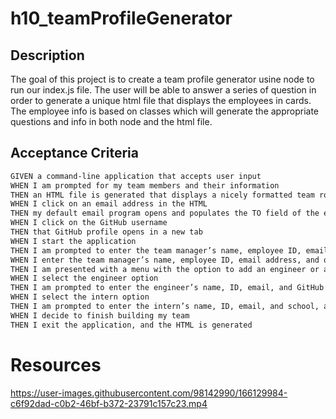 # h10_teamProfileGenerator

## Description
The goal of this project is to create a team profile generator usine node to run our index.js file. The user will be able to answer a series of question in order to generate a unique html file that displays the employees in cards. The employee info is based on classes which will generate the appropriate questions and info in both node and the html file. 

## Acceptance Criteria

```md
GIVEN a command-line application that accepts user input
WHEN I am prompted for my team members and their information
THEN an HTML file is generated that displays a nicely formatted team roster based on user input
WHEN I click on an email address in the HTML
THEN my default email program opens and populates the TO field of the email with the address
WHEN I click on the GitHub username
THEN that GitHub profile opens in a new tab
WHEN I start the application
THEN I am prompted to enter the team manager’s name, employee ID, email address, and office number
WHEN I enter the team manager’s name, employee ID, email address, and office number
THEN I am presented with a menu with the option to add an engineer or an intern or to finish building my team
WHEN I select the engineer option
THEN I am prompted to enter the engineer’s name, ID, email, and GitHub username, and I am taken back to the menu
WHEN I select the intern option
THEN I am prompted to enter the intern’s name, ID, email, and school, and I am taken back to the menu
WHEN I decide to finish building my team
THEN I exit the application, and the HTML is generated
```

# Resources
https://user-images.githubusercontent.com/98142990/166129984-c6f92dad-c0b2-46bf-b372-23791c157c23.mp4

